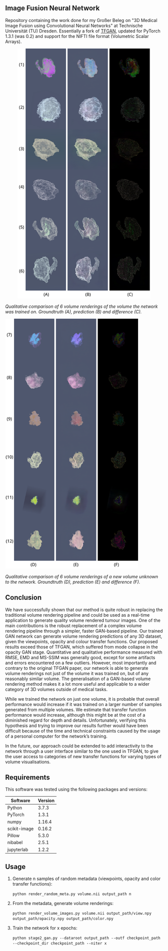 ## Image Fusion Neural Network

Repository containing the work done for my Großer Beleg on "3D Medical Image Fusion using Convolutional Neural Networks" at Technische Universität (TU) Dresden. Essentially a fork of [TFGAN](https://github.com/matthewberger/tfgan), updated for PyTorch 1.3.1 (was 0.2) and support for the NIFTI file format (Volumetric Scalar Arrays).

<p align="center">
   
<img src="https://raw.githubusercontent.com/starkgate/ImageFusionNeuralNetwork/master/results1.png" height="800">

<i>Qualitative comparison of 6 volume renderings of the volume the network was trained on. Groundtruth (A), prediction (B) and difference (C).</i>

<img src="https://raw.githubusercontent.com/starkgate/ImageFusionNeuralNetwork/master/results2.png" height="800">

<i>Qualitative comparison of 6 volume renderings of a new volume unknown to the network. Groundtruth (D), prediction (E) and difference (F).</i>

</p>

## Conclusion

We have successfully shown that our method is quite robust in replacing the traditional volume rendering pipeline and could be used as a real-time application to generate quality volume rendered tumour images. One of the main contributions is the robust replacement of a complex volume rendering pipeline through a simpler, faster GAN-based pipeline. Our trained GAN network can generate volume rendering predictions of any 3D dataset, given the viewpoints, opacity and colour transfer functions. Our proposed results exceed those of TFGAN, which suffered from mode collapse in the opacity GAN stage. Quantitative and qualitative performance measured with RMSE, EMD and MS-SSIM was generally good, except for some artifacts and errors encountered on a few outliers. However, most importantly and contrary to the
original TFGAN paper, our network is able to generate volume renderings not just of the volume it was
trained on, but of any reasonably similar volume. The generalisation of a GAN-based volume rendering method makes it a lot more useful and applicable to a  wider category of 3D volumes outside of medical tasks.

While we trained the network on just one volume, it is probable that overall performance would increase
if it was trained on a larger number of samples generated from multiple volumes. We estimate that
transfer function performance would increase, although this might be at the cost of a diminished regard
for depth and details. Unfortunately, verifying this hypothesis and trying to improve our results further
would have been difficult because of the time and technical constraints caused by the usage of a personal
computer for the network’s training.

In the future, our approach could be extended to add interactivity to the network through a user interface similar to the one used in TFGAN, to give the user access to categories of new transfer functions for varying types of volume visualisations.

## Requirements

This software was tested using the following packages and versions:

| Software     | Version |
| ------------ | ------- |
| Python       | 3.7.3   |
| PyTorch      | 1.3.1   |
| numpy        | 1.16.4  |
| scikit-image | 0.16.2  |
| Pillow       | 5.3.0   |
| nibabel      | 2.5.1   |
| jupyterlab   | 1.2.2   |

## Usage

1. Generate n samples of random metadata (viewpoints, opacity and color transfer functions):

   `python render_random_meta.py volume.nii output_path n`
   
2. From the metadata, generate volume renderings:

   `python render_volume_images.py volume.nii output_path/view.npy output_path/opacity.npy output_path/color.npy`
   
3. Train the network for x epochs:

   `python stage2_gan.py --dataroot output_path --outf checkpoint_path --checkpoint_dir checkpoint_path --niter x`
